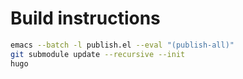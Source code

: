 # Build instructions

```bash
emacs --batch -l publish.el --eval "(publish-all)"
git submodule update --recursive --init
hugo
```
